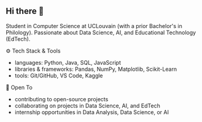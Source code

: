 ## Hi there 👋

Student in Computer Science at UCLouvain (with a prior Bachelor's in Philology).
Passionate about Data Science, AI, and Educational Technology (EdTech).

⚙️ Tech Stack & Tools
- languages: Python, Java, SQL, JavaScript
- libraries & frameworks: Pandas, NumPy, Matplotlib, Scikit-Learn
- tools: Git/GitHub, VS Code, Kaggle

🤝 Open To
- contributing to open-source projects
- collaborating on projects in Data Science, AI, and EdTech
- internship opportunities in Data Analysis, Data Science, or AI
